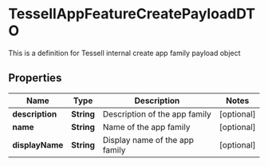 

# TessellAppFeatureCreatePayloadDTO

This is a definition for Tessell internal create app family payload object

## Properties

Name | Type | Description | Notes
------------ | ------------- | ------------- | -------------
**description** | **String** | Description of the app family |  [optional]
**name** | **String** | Name of the app family |  [optional]
**displayName** | **String** | Display name of the app family |  [optional]



